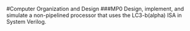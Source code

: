 #Computer Organization and Design
###MP0
Design, implement, and simulate a non-pipelined processor that uses the LC3-b(alpha) ISA in System Verilog.
 
